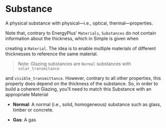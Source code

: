 # Substance

  A physical substance with physical—i.e., optical, thermal—properties.
 
  Note that, contrary to EnergyPlus\' `Materials`, `Substances` do not
  contain information about the thickness, which in Simple is given when

 creating a `Material`. The idea is to enable multiple materials of different
  thicknesses to reference the same material.
 

 > Note: Glazing substances are `Normal` substances with `solar_transmitance`

 and `visible_transmittance`. However, contrary to all other properties, this property
  does depend on the thickness of the substance. So, in order
  to build a coherent Glazing, you\'ll need to match this Substance
  with an appropriate Material


* **Normal**:   A normal (i.e., solid, homogeneous) substance such as glass,
  timber or concrete.    

* **Gas**:   A gas

